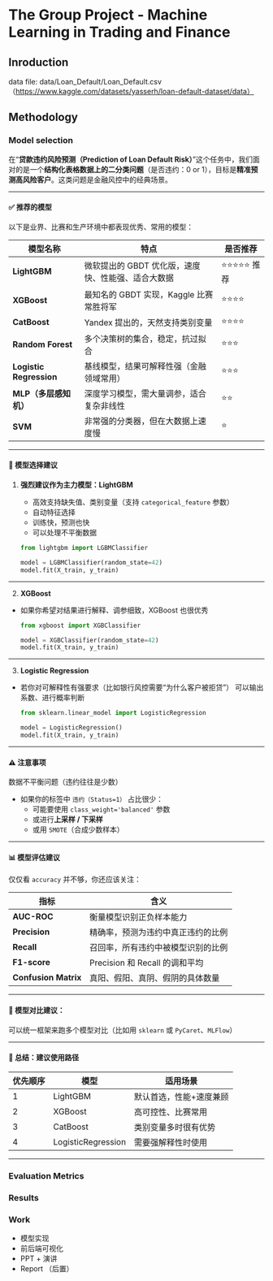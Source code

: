 # The Group Project - Machine Learning in Trading and Finance
## Inroduction
data file: data/Loan_Default/Loan_Default.csv（https://www.kaggle.com/datasets/yasserh/loan-default-dataset/data）

## Methodology
### Model selection
在“**贷款违约风险预测（Prediction of Loan Default Risk）**”这个任务中，我们面对的是一个**结构化表格数据上的二分类问题**（是否违约：0 or 1），目标是**精准预测高风险客户**。这类问题是金融风控中的经典场景。

---

#### ✅ **推荐的模型**

以下是业界、比赛和生产环境中都表现优秀、常用的模型：

| 模型名称        | 特点                                              | 是否推荐 |
|-----------------|---------------------------------------------------|----------|
| **LightGBM**     | 微软提出的 GBDT 优化版，速度快、性能强、适合大数据 | ⭐⭐⭐⭐⭐ 推荐 |
| **XGBoost**      | 最知名的 GBDT 实现，Kaggle 比赛常胜将军           | ⭐⭐⭐⭐     |
| **CatBoost**     | Yandex 提出的，天然支持类别变量                   | ⭐⭐⭐⭐     |
| **Random Forest**| 多个决策树的集合，稳定，抗过拟合                  | ⭐⭐⭐      |
| **Logistic Regression** | 基线模型，结果可解释性强（金融领域常用）    | ⭐⭐⭐      |
| **MLP（多层感知机）**   | 深度学习模型，需大量调参，适合复杂非线性     | ⭐⭐       |
| **SVM**          | 非常强的分类器，但在大数据上速度慢               | ⭐        |

---

#### 🧠 **模型选择建议**

1. **强烈建议作为主力模型：LightGBM**
   - 高效支持缺失值、类别变量（支持 `categorical_feature` 参数）
   - 自动特征选择
   - 训练快，预测也快
   - 可以处理不平衡数据

    ```python
    from lightgbm import LGBMClassifier
    
    model = LGBMClassifier(random_state=42)
    model.fit(X_train, y_train)
    ```

---

2. **XGBoost**
- 如果你希望对结果进行解释、调参细致，XGBoost 也很优秀

    ```python
    from xgboost import XGBClassifier
    
    model = XGBClassifier(random_state=42)
    model.fit(X_train, y_train)
    ```

---

3. **Logistic Regression**
- 若你对可解释性有强要求（比如银行风控需要“为什么客户被拒贷”） 可以输出系数、进行概率判断

    ```python
    from sklearn.linear_model import LogisticRegression
    
    model = LogisticRegression()
    model.fit(X_train, y_train)
    ```

---

#### ⚠️ 注意事项

数据不平衡问题（违约往往是少数）
- 如果你的标签中 `违约（Status=1）` 占比很少：
    - 可能要使用 `class_weight='balanced'` 参数
    - 或进行**上采样 / 下采样**
    - 或用 `SMOTE`（合成少数样本）

---

#### 📊 模型评估建议

仅仅看 `accuracy` 并不够，你还应该关注：

| 指标          | 含义                                     |
|---------------|------------------------------------------|
| **AUC-ROC**   | 衡量模型识别正负样本能力                 |
| **Precision** | 精确率，预测为违约中真正违约的比例       |
| **Recall**    | 召回率，所有违约中被模型识别的比例       |
| **F1-score**  | Precision 和 Recall 的调和平均           |
| **Confusion Matrix** | 真阳、假阳、真阴、假阴的具体数量  |

---

####  🧪 模型对比建议：

可以统一框架来跑多个模型对比（比如用 `sklearn` 或 `PyCaret`、`MLFlow`）

---

####  🎯 总结：建议使用路径

| 优先顺序 | 模型            | 适用场景                 |
|----------|------------------|--------------------------|
| 1        | LightGBM         | 默认首选，性能+速度兼顾 |
| 2        | XGBoost          | 高可控性、比赛常用       |
| 3        | CatBoost         | 类别变量多时很有优势     |
| 4        | LogisticRegression | 需要强解释性时使用     |

---

### Evaluation Metrics

### Results


### Work
- 模型实现
- 前后端可视化
- PPT + 演讲
- Report （后置）